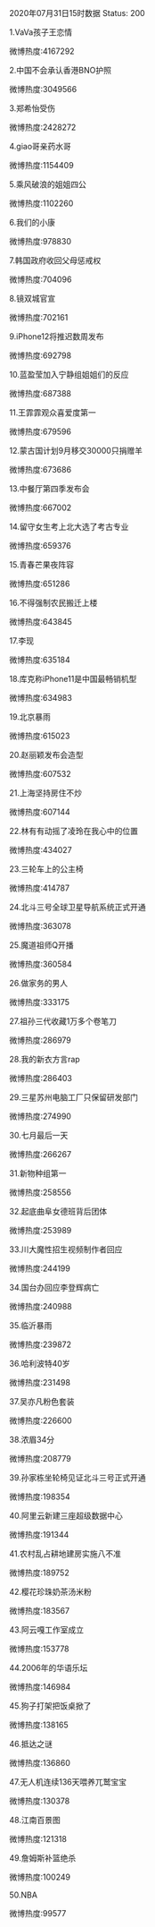 2020年07月31日15时数据
Status: 200

1.VaVa孩子王恋情

微博热度:4167292

2.中国不会承认香港BNO护照

微博热度:3049566

3.郑希怡受伤

微博热度:2428272

4.giao哥亲药水哥

微博热度:1154409

5.乘风破浪的姐姐四公

微博热度:1102260

6.我们的小康

微博热度:978830

7.韩国政府收回父母惩戒权

微博热度:704096

8.镜双城官宣

微博热度:702161

9.iPhone12将推迟数周发布

微博热度:692798

10.蓝盈莹加入宁静组姐姐们的反应

微博热度:687388

11.王霏霏观众喜爱度第一

微博热度:679596

12.蒙古国计划9月移交30000只捐赠羊

微博热度:673686

13.中餐厅第四季发布会

微博热度:667002

14.留守女生考上北大选了考古专业

微博热度:659376

15.青春芒果夜阵容

微博热度:651286

16.不得强制农民搬迁上楼

微博热度:643845

17.李现

微博热度:635184

18.库克称iPhone11是中国最畅销机型

微博热度:634983

19.北京暴雨

微博热度:615023

20.赵丽颖发布会造型

微博热度:607532

21.上海坚持房住不炒

微博热度:607144

22.林有有动摇了凌玲在我心中的位置

微博热度:434027

23.三轮车上的公主椅

微博热度:414787

24.北斗三号全球卫星导航系统正式开通

微博热度:363078

25.魔道祖师Q开播

微博热度:360584

26.做家务的男人

微博热度:333175

27.祖孙三代收藏1万多个卷笔刀

微博热度:286979

28.我的新衣方言rap

微博热度:286403

29.三星苏州电脑工厂只保留研发部门

微博热度:274990

30.七月最后一天

微博热度:266267

31.新物种组第一

微博热度:258556

32.起底曲阜女德班背后团体

微博热度:253989

33.川大魔性招生视频制作者回应

微博热度:244199

34.国台办回应李登辉病亡

微博热度:240988

35.临沂暴雨

微博热度:239872

36.哈利波特40岁

微博热度:231498

37.吴亦凡粉色套装

微博热度:226600

38.浓眉34分

微博热度:208779

39.孙家栋坐轮椅见证北斗三号正式开通

微博热度:198354

40.阿里云新建三座超级数据中心

微博热度:191344

41.农村乱占耕地建房实施八不准

微博热度:189752

42.樱花珍珠奶茶汤米粉

微博热度:183567

43.阿云嘎工作室成立

微博热度:153778

44.2006年的华语乐坛

微博热度:146984

45.狗子打架把饭桌掀了

微博热度:138165

46.抵达之谜

微博热度:136860

47.无人机连续136天喂养兀鹫宝宝

微博热度:130378

48.江南百景图

微博热度:121318

49.詹姆斯补篮绝杀

微博热度:100249

50.NBA

微博热度:99577

